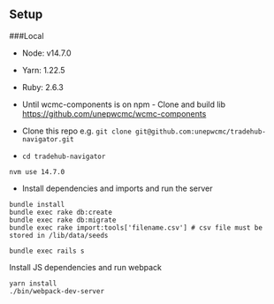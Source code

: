 ## Setup

###Local

- Node: v14.7.0
- Yarn: 1.22.5
- Ruby: 2.6.3


- Until wcmc-components is on npm - Clone and build lib https://github.com/unepwcmc/wcmc-components

- Clone this repo e.g. `git clone git@github.com:unepwcmc/tradehub-navigator.git`
- `cd tradehub-navigator`

```
nvm use 14.7.0
```

- Install dependencies and imports and run the server

```
bundle install
bundle exec rake db:create
bundle exec rake db:migrate
bundle exec rake import:tools['filename.csv'] # csv file must be stored in /lib/data/seeds

bundle exec rails s
```

Install JS dependencies and run webpack

```
yarn install
./bin/webpack-dev-server
```
